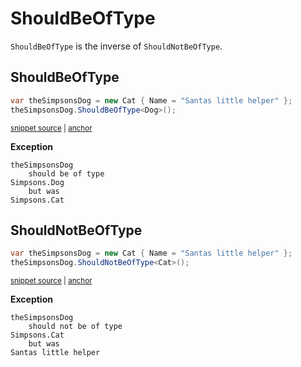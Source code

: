 # ShouldBeOfType

`ShouldBeOfType` is the inverse of `ShouldNotBeOfType`.


## ShouldBeOfType

<!-- snippet: ShouldBeOfTypeExamples.ShouldBeOfType.codeSample.approved.cs -->
<a id='snippet-ShouldBeOfTypeExamples.ShouldBeOfType.codeSample.approved.cs'></a>
```cs
var theSimpsonsDog = new Cat { Name = "Santas little helper" };
theSimpsonsDog.ShouldBeOfType<Dog>();
```
<sup><a href='/src/DocumentationExamples/CodeExamples/ShouldBeOfTypeExamples.ShouldBeOfType.codeSample.approved.cs#L1-L2' title='File snippet `ShouldBeOfTypeExamples.ShouldBeOfType.codeSample.approved.cs` was extracted from'>snippet source</a> | <a href='#snippet-ShouldBeOfTypeExamples.ShouldBeOfType.codeSample.approved.cs' title='Navigate to start of snippet `ShouldBeOfTypeExamples.ShouldBeOfType.codeSample.approved.cs`'>anchor</a></sup>
<!-- endSnippet -->

**Exception**

<!-- include: ShouldBeOfTypeExamples.ShouldBeOfType.exceptionText.approved.txt. path: /src/DocumentationExamples/CodeExamples/ShouldBeOfTypeExamples.ShouldBeOfType.exceptionText.approved.txt -->
```
theSimpsonsDog
    should be of type
Simpsons.Dog
    but was
Simpsons.Cat
```
<!-- endInclude -->


## ShouldNotBeOfType

<!-- snippet: ShouldBeOfTypeExamples.ShouldNotBeOfType.codeSample.approved.cs -->
<a id='snippet-ShouldBeOfTypeExamples.ShouldNotBeOfType.codeSample.approved.cs'></a>
```cs
var theSimpsonsDog = new Cat { Name = "Santas little helper" };
theSimpsonsDog.ShouldNotBeOfType<Cat>();
```
<sup><a href='/src/DocumentationExamples/CodeExamples/ShouldBeOfTypeExamples.ShouldNotBeOfType.codeSample.approved.cs#L1-L2' title='File snippet `ShouldBeOfTypeExamples.ShouldNotBeOfType.codeSample.approved.cs` was extracted from'>snippet source</a> | <a href='#snippet-ShouldBeOfTypeExamples.ShouldNotBeOfType.codeSample.approved.cs' title='Navigate to start of snippet `ShouldBeOfTypeExamples.ShouldNotBeOfType.codeSample.approved.cs`'>anchor</a></sup>
<!-- endSnippet -->

**Exception**

<!-- include: ShouldBeOfTypeExamples.ShouldNotBeOfType.exceptionText.approved.txt. path: /src/DocumentationExamples/CodeExamples/ShouldBeOfTypeExamples.ShouldNotBeOfType.exceptionText.approved.txt -->
```
theSimpsonsDog
    should not be of type
Simpsons.Cat
    but was
Santas little helper
```
<!-- endInclude -->

